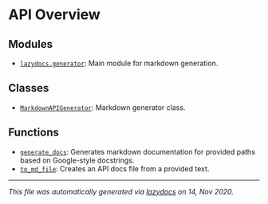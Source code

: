 
# API Overview

## Modules

- [`lazydocs.generator`](./lazydocs.generator.md#module-lazydocsgenerator): Main module for markdown generation.

## Classes

- [`MarkdownAPIGenerator`](./lazydocs.generator.md#class-markdownapigenerator): Markdown generator class.

## Functions

- [`generate_docs`](./lazydocs.generator.md#function-generate_docs): Generates markdown documentation for provided paths based on Google-style docstrings.
- [`to_md_file`](./lazydocs.generator.md#function-to_md_file): Creates an API docs file from a provided text.

---

_This file was automatically generated via [lazydocs](https://github.com/ml-tooling/lazydocs) on 14, Nov 2020._
